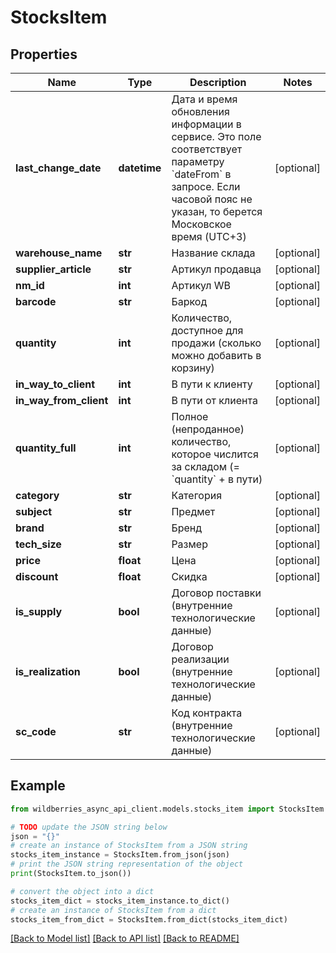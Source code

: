 # StocksItem


## Properties

Name | Type | Description | Notes
------------ | ------------- | ------------- | -------------
**last_change_date** | **datetime** | Дата и время обновления информации в сервисе. Это поле соответствует параметру &#x60;dateFrom&#x60; в запросе. Если часовой пояс не указан, то берется Московское время (UTC+3) | [optional] 
**warehouse_name** | **str** | Название склада | [optional] 
**supplier_article** | **str** | Артикул продавца | [optional] 
**nm_id** | **int** | Артикул WB | [optional] 
**barcode** | **str** | Баркод | [optional] 
**quantity** | **int** | Количество, доступное для продажи (сколько можно добавить в корзину) | [optional] 
**in_way_to_client** | **int** | В пути к клиенту | [optional] 
**in_way_from_client** | **int** | В пути от клиента | [optional] 
**quantity_full** | **int** | Полное (непроданное) количество, которое числится за складом (&#x3D; &#x60;quantity&#x60; + в пути) | [optional] 
**category** | **str** | Категория | [optional] 
**subject** | **str** | Предмет | [optional] 
**brand** | **str** | Бренд | [optional] 
**tech_size** | **str** | Размер | [optional] 
**price** | **float** | Цена | [optional] 
**discount** | **float** | Скидка | [optional] 
**is_supply** | **bool** | Договор поставки (внутренние технологические данные) | [optional] 
**is_realization** | **bool** | Договор реализации (внутренние технологические данные) | [optional] 
**sc_code** | **str** | Код контракта (внутренние технологические данные) | [optional] 

## Example

```python
from wildberries_async_api_client.models.stocks_item import StocksItem

# TODO update the JSON string below
json = "{}"
# create an instance of StocksItem from a JSON string
stocks_item_instance = StocksItem.from_json(json)
# print the JSON string representation of the object
print(StocksItem.to_json())

# convert the object into a dict
stocks_item_dict = stocks_item_instance.to_dict()
# create an instance of StocksItem from a dict
stocks_item_from_dict = StocksItem.from_dict(stocks_item_dict)
```
[[Back to Model list]](../README.md#documentation-for-models) [[Back to API list]](../README.md#documentation-for-api-endpoints) [[Back to README]](../README.md)


